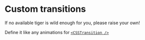 # Custom transitions

If no available tiger is wild enough for you, please raise your own!

Define it like any animations for [`<CSSTransition />`](https://reactcommunity.org/react-transition-group/css-transition)
